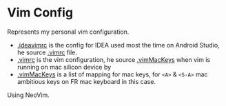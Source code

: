 # Vim Config
Represents my personal vim configuration.

* [.ideavimrc](.ideavimrc) is the config for IDEA used most the time on Android Studio, he source [.vimrc](.vimrc) file.
* [.vimrc](.vimrc) is the vim configuration, he source [.vimMacKeys](.vimMacKeys) when vim is running on mac silicon device by 
* [.vimMacKeys](.vimMacKeys) is a list of mapping for mac keys, for `<A>` & `<S-A>` mac ambitious keys on FR mac keyboard in this case.

Using NeoVim.
